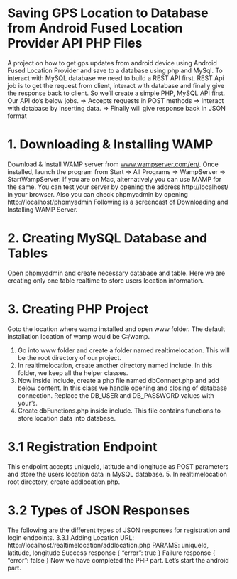 # Saving GPS Location to Database from Android Fused Location Provider API PHP Files
A project on how to get gps updates from android device using Android Fused Location Provider and save to a database using php and MySql.
To interact with MySQL database we need to build a REST API first. REST Api job is to get the request from client, interact with database and finally give the response back to client. So we’ll create a simple PHP, MySQL API first. Our API do’s below jobs.
⇒ Accepts requests in POST methods
⇒ Interact with database by inserting data.
⇒ Finally will give response back in JSON format

# 1. Downloading & Installing WAMP
Download & Install WAMP server from www.wampserver.com/en/. Once installed, launch the program from Start ⇒ All Programs ⇒ WampServer ⇒ StartWampServer. If you are on Mac, alternatively you can use MAMP for the same.
You can test your server by opening the address http://localhost/ in your browser. Also you can check phpmyadmin by opening http://localhost/phpmyadmin
Following is a screencast of Downloading and Installing WAMP Server.

# 2. Creating MySQL Database and Tables
Open phpmyadmin and create necessary database and table. Here we are creating only one table realtime to store users location information.

# 3. Creating PHP Project
Goto the location where wamp installed and open www folder. The default installation location of wamp would be C:/wamp.
1. Go into www folder and create a folder named realtimelocation. This will be the root directory of our project.
2. In realtimelocation, create another directory named include. In this folder, we keep all the helper classes.
3. Now inside include, create a php file named dbConnect.php and add below content. In this class we handle opening and closing of database connection. Replace the DB_USER and DB_PASSWORD values with your’s.
4. Create dbFunctions.php inside include. This file contains functions to store location data into database.

# 3.1 Registration Endpoint
This endpoint accepts uniqueId, latitude and longitude as POST parameters and store the users location data in MySQL database.
5. In realtimelocation root directory, create addlocation.php.

# 3.2 Types of JSON Responses
The following are the different types of JSON responses for registration and login endpoints.
3.3.1 Adding Location
URL: http://localhost/realtimelocation/addlocation.php
PARAMS: uniqueId, latitude, longitude
Success response
{
“error”: true
}
Failure response
{
“error”: false
}
Now we have completed the PHP part. Let’s start the android part.
